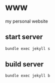 # www
my personal website

## start server

```sh
bundle exec jekyll s
```

## build server

```sh
bundle exec jekyll b
```